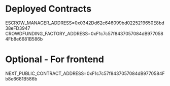 # Deployed Contracts

ESCROW_MANAGER_ADDRESS=0x0342Dd62c646099bd0225219650E8bd38eFD3947
CROWDFUNDING_FACTORY_ADDRESS=0xF1c7c57f8437057084dB9770584Fb8e6681B586b

# Optional - For frontend

NEXT_PUBLIC_CONTRACT_ADDRESS=0xF1c7c57f8437057084dB9770584Fb8e6681B586b
